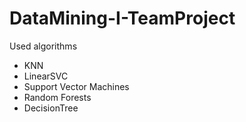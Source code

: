 # DataMining-I-TeamProject

Used algorithms
- KNN
- LinearSVC
- Support Vector Machines
- Random Forests
- DecisionTree